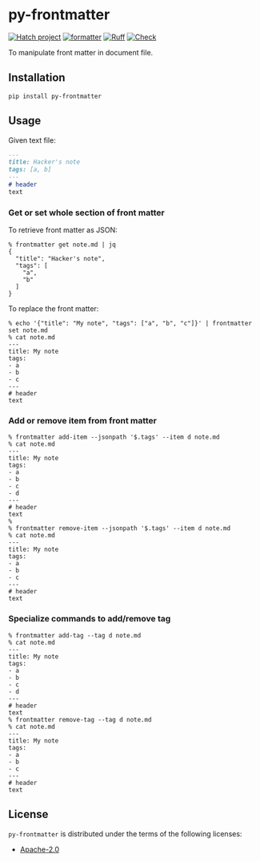 # py-frontmatter

[![Hatch project](https://img.shields.io/badge/%F0%9F%A5%9A-Hatch-4051b5.svg)](https://github.com/pypa/hatch)
[![formatter](https://img.shields.io/badge/%20formatter-docformatter-fedcba.svg)](https://github.com/PyCQA/docformatter)
[![Ruff](https://img.shields.io/endpoint?url=https://raw.githubusercontent.com/charliermarsh/ruff/main/assets/badge/v2.json)](https://github.com/astral-sh/ruff)
[![Check](https://github.com/koyeung/py-frontmatter/actions/workflows/check.yml/badge.svg)](https://github.com/koyeung/py-frontmatter/actions/workflows/check.yml)

To manipulate front matter in document file.

## Installation

```shell
pip install py-frontmatter
```

## Usage

Given text file:

```markdown
---
title: Hacker's note
tags: [a, b]
---
# header
text
```

### Get or set whole section of front matter

To retrieve front matter as JSON:

```commandline
% frontmatter get note.md | jq
{
  "title": "Hacker's note",
  "tags": [
    "a",
    "b"
  ]
}
```

To replace the front matter:

```commandline
% echo '{"title": "My note", "tags": ["a", "b", "c"]}' | frontmatter set note.md
% cat note.md
---
title: My note
tags:
- a
- b
- c
---
# header
text
```

### Add or remove item from front matter

```commandline
% frontmatter add-item --jsonpath '$.tags' --item d note.md
% cat note.md
---
title: My note
tags:
- a
- b
- c
- d
---
# header
text
%
% frontmatter remove-item --jsonpath '$.tags' --item d note.md
% cat note.md
---
title: My note
tags:
- a
- b
- c
---
# header
text
```

### Specialize commands to add/remove tag

```commandline
% frontmatter add-tag --tag d note.md
% cat note.md
---
title: My note
tags:
- a
- b
- c
- d
---
# header
text
% frontmatter remove-tag --tag d note.md
% cat note.md
---
title: My note
tags:
- a
- b
- c
---
# header
text
```

## License

`py-frontmatter` is distributed under the terms of the following licenses:

- [Apache-2.0](https://spdx.org/licenses/Apache-2.0.html)
